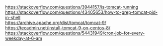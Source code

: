  https://stackoverflow.com/questions/3944157/is-tomcat-running <br />
 https://stackoverflow.com/questions/43405653/how-to-grep-tomcat-pid-in-shell <br />
 https://archive.apache.org/dist/tomcat/tomcat-9/ <br />
 https://tecadmin.net/install-tomcat-9-on-centos-8/ <br />
 https://stackoverflow.com/questions/54431949/cron-job-for-every-weekday-at-6-am <br />
